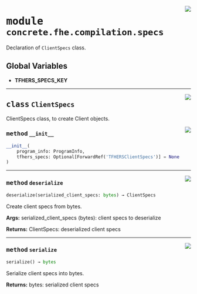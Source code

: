 <!-- markdownlint-disable -->

<a href="../../frontends/concrete-python/concrete/fhe/compilation/specs.py#L0"><img align="right" style="float:right;" src="https://img.shields.io/badge/-source-cccccc?style=flat-square"></a>

# <kbd>module</kbd> `concrete.fhe.compilation.specs`
Declaration of `ClientSpecs` class. 

**Global Variables**
---------------
- **TFHERS_SPECS_KEY**


---

<a href="../../frontends/concrete-python/concrete/fhe/compilation/specs.py#L18"><img align="right" style="float:right;" src="https://img.shields.io/badge/-source-cccccc?style=flat-square"></a>

## <kbd>class</kbd> `ClientSpecs`
ClientSpecs class, to create Client objects. 

<a href="../../frontends/concrete-python/concrete/fhe/compilation/specs.py#L26"><img align="right" style="float:right;" src="https://img.shields.io/badge/-source-cccccc?style=flat-square"></a>

### <kbd>method</kbd> `__init__`

```python
__init__(
    program_info: ProgramInfo,
    tfhers_specs: Optional[ForwardRef('TFHERSClientSpecs')] = None
)
```








---

<a href="../../frontends/concrete-python/concrete/fhe/compilation/specs.py#L53"><img align="right" style="float:right;" src="https://img.shields.io/badge/-source-cccccc?style=flat-square"></a>

### <kbd>method</kbd> `deserialize`

```python
deserialize(serialized_client_specs: bytes) → ClientSpecs
```

Create client specs from bytes. 



**Args:**
  serialized_client_specs (bytes):  client specs to deserialize 



**Returns:**
  ClientSpecs:  deserialized client specs 

---

<a href="../../frontends/concrete-python/concrete/fhe/compilation/specs.py#L40"><img align="right" style="float:right;" src="https://img.shields.io/badge/-source-cccccc?style=flat-square"></a>

### <kbd>method</kbd> `serialize`

```python
serialize() → bytes
```

Serialize client specs into bytes. 



**Returns:**
  bytes:  serialized client specs 



